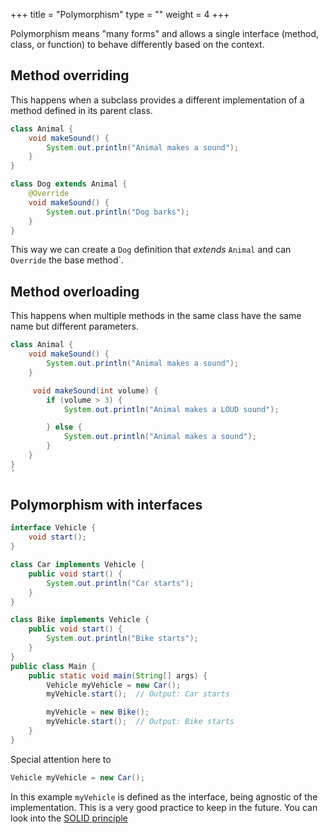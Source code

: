 +++
title = "Polymorphism"
type = ""
weight = 4
+++

Polymorphism means "many forms" and allows a single interface (method, class, or function) to behave differently based on the context.

## Method overriding

This happens when a subclass provides a different implementation of a method defined in its parent class.

```java
class Animal {
    void makeSound() {
        System.out.println("Animal makes a sound");
    }
}

class Dog extends Animal {
    @Override
    void makeSound() {
        System.out.println("Dog barks");
    }
}
```

This way we can create a `Dog` definition that *extends* `Animal` and can `Override` the base method`.

## Method overloading

This happens when multiple methods in the same class have the same name but different parameters.

```java
class Animal {
    void makeSound() {
        System.out.println("Animal makes a sound");
    }

     void makeSound(int volume) {
        if (volume > 3) {
            System.out.println("Animal makes a LOUD sound");

        } else {
            System.out.println("Animal makes a sound");
        }
    }
}
´
```

## Polymorphism with interfaces

```java
interface Vehicle {
    void start();
}

class Car implements Vehicle {
    public void start() {
        System.out.println("Car starts");
    }
}

class Bike implements Vehicle {
    public void start() {
        System.out.println("Bike starts");
    }
}
public class Main {
    public static void main(String[] args) {
        Vehicle myVehicle = new Car();
        myVehicle.start();  // Output: Car starts

        myVehicle = new Bike();
        myVehicle.start();  // Output: Bike starts
    }
}
```

Special attention here to 
```java
Vehicle myVehicle = new Car();
```
In this example `myVehicle` is defined as the interface, being agnostic of the implementation. This is a very good practice to keep in the future. You can look into the [SOLID principle](https://www.geeksforgeeks.org/solid-principle-in-programming-understand-with-real-life-examples/)
